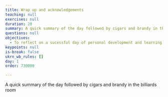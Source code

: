 ```yaml
---
title: Wrap up and acknowledgements
teaching: null
exercises: null
duration: 20
summary: A quick summary of the day followed by cigars and brandy in the billiards room
questions: null
objectives:
  - To reflect on a sucessful day of personal development and learning
keypoints: null
is-break: false
ukrn_wb_rules: []
day: 1
order: 730000

---
```

A quick summary of the day followed by cigars and brandy in the billiards room